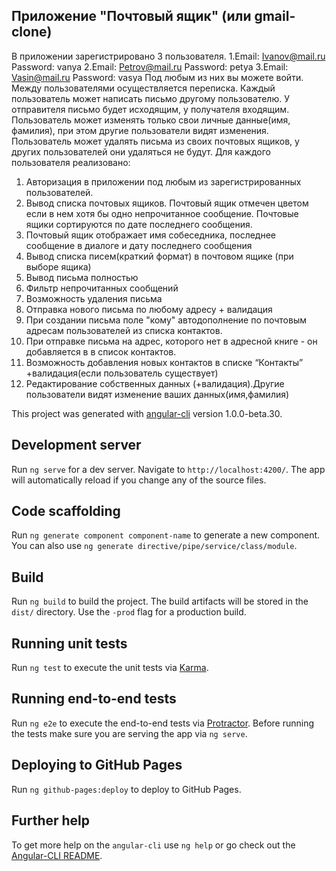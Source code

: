  ## Приложение "Почтовый ящик" (или gmail-clone)
В приложении зарегистрировано 3 пользователя.
1.Email: Ivanov@mail.ru Password: vanya
2.Email: Petrov@mail.ru  Password: petya
3.Email: Vasin@mail.ru    Password: vasya
Под любым из них вы можете войти. Между пользователями осуществляется переписка. Каждый пользователь может написать письмо другому пользователю. У отправителя письмо будет исходящим, у получателя входящим. Пользователь может изменять только  свои  личные данные(имя, фамилия),  при этом другие пользователи видят изменения. Пользователь может удалять письма из своих почтовых ящиков, у других пользователей они удаляться не будут. 
Для каждого пользователя реализовано:
1. Авторизация в приложении под любым из зарегистрированных пользователей.
2. Вывод списка почтовых ящиков. Почтовый ящик отмечен цветом если в нем хотя бы одно непрочитанное сообщение. Почтовые ящики сортируются  по дате последнего сообщения.
3. Почтовый ящик отображает имя собеседника, последнее сообщение в диалоге и дату последнего сообщения
4. Вывод списка писем(краткий формат) в почтовом ящике (при выборе ящика)
5. Вывод письма полностью
6. Фильтр непрочитанных сообщений
7. Возможность удаления письма 
8. Отправка нового письма по любому адресу + валидация
9. При создании письма поле "кому" автодополнение по почтовым адресам пользователей из списка контактов.
10. При отправке письма на адрес, которого нет в адресной книге - он добавляется в  в список контактов.
11. Возможность добавления новых контактов в списке “Контакты” +валидация(если пользователь существует)
12. Редактирование собственных данных (+валидация).Другие пользователи видят изменение ваших данных(имя,фамилия)

This project was generated with [angular-cli](https://github.com/angular/angular-cli) version 1.0.0-beta.30.

## Development server
Run `ng serve` for a dev server. Navigate to `http://localhost:4200/`. The app will automatically reload if you change any of the source files.

## Code scaffolding

Run `ng generate component component-name` to generate a new component. You can also use `ng generate directive/pipe/service/class/module`.

## Build

Run `ng build` to build the project. The build artifacts will be stored in the `dist/` directory. Use the `-prod` flag for a production build.

## Running unit tests

Run `ng test` to execute the unit tests via [Karma](https://karma-runner.github.io).

## Running end-to-end tests

Run `ng e2e` to execute the end-to-end tests via [Protractor](http://www.protractortest.org/).
Before running the tests make sure you are serving the app via `ng serve`.

## Deploying to GitHub Pages

Run `ng github-pages:deploy` to deploy to GitHub Pages.

## Further help

To get more help on the `angular-cli` use `ng help` or go check out the [Angular-CLI README](https://github.com/angular/angular-cli/blob/master/README.md).
